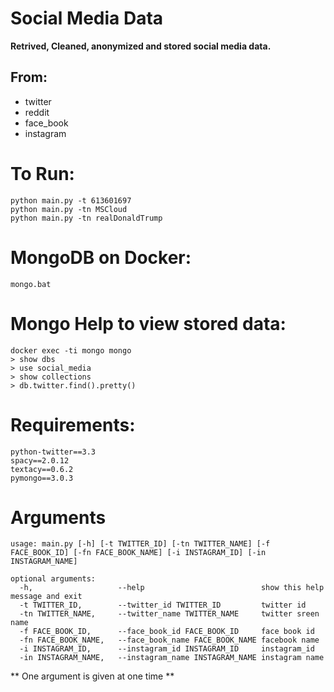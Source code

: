 # Social Media Data 

**Retrived, Cleaned, anonymized and stored social media data.**

## From:


- twitter
- reddit
- face_book
- instagram


# To Run:
```
python main.py -t 613601697
python main.py -tn MSCloud
python main.py -tn realDonaldTrump
```

# MongoDB on Docker:
```
mongo.bat
```

# Mongo Help to view stored data:

```
docker exec -ti mongo mongo
> show dbs
> use social_media
> show collections
> db.twitter.find().pretty()

```

# Requirements:

```
python-twitter==3.3
spacy==2.0.12
textacy==0.6.2
pymongo==3.0.3
```

# Arguments

```
usage: main.py [-h] [-t TWITTER_ID] [-tn TWITTER_NAME] [-f FACE_BOOK_ID] [-fn FACE_BOOK_NAME] [-i INSTAGRAM_ID] [-in INSTAGRAM_NAME]

optional arguments:
  -h,                   --help                          show this help message and exit
  -t TWITTER_ID,        --twitter_id TWITTER_ID         twitter id
  -tn TWITTER_NAME,     --twitter_name TWITTER_NAME     twitter sreen name
  -f FACE_BOOK_ID,      --face_book_id FACE_BOOK_ID     face book id
  -fn FACE_BOOK_NAME,   --face_book_name FACE_BOOK_NAME facebook name
  -i INSTAGRAM_ID,      --instagram_id INSTAGRAM_ID     instagram_id
  -in INSTAGRAM_NAME,   --instagram_name INSTAGRAM_NAME instagram name

```

** One argument is given at one time **                        